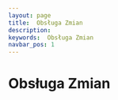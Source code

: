 ```yaml
---
layout: page
title:  Obsługa Zmian
description:
keywords:  Obsługa Zmian
navbar_pos: 1
---
```

#  Obsługa Zmian

